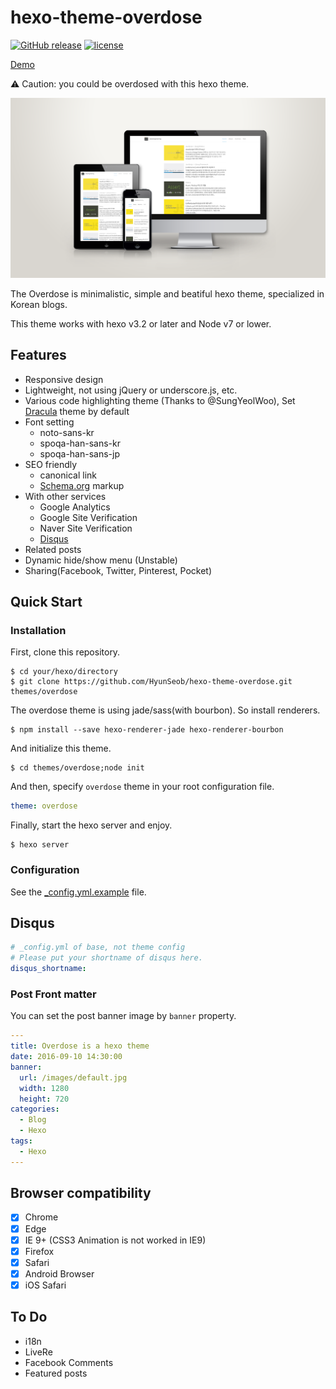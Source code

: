 # hexo-theme-overdose
[![GitHub release](https://img.shields.io/github/release/hyunseob/hexo-theme-overdose.svg?maxAge=2592000?style=plastic)](https://github.com/HyunSeob/hexo-theme-overdose)
[![license](https://img.shields.io/github/license/hyunseob/hexo-theme-overdose.svg?maxAge=2592000?style=plastic)](https://github.com/HyunSeob/hexo-theme-overdose)

[Demo](http://hyunseob.github.io)

⚠ Caution: you could be overdosed with this hexo theme.

![Mock-up image](/source/images/mock-up.png)

The Overdose is minimalistic, simple and beatiful hexo theme, specialized in Korean blogs.

This theme works with hexo v3.2 or later and Node v7 or lower.

## Features

- Responsive design
- Lightweight, not using jQuery or underscore.js, etc.
- Various code highlighting theme (Thanks to @SungYeolWoo), Set [Dracula](https://draculatheme.com/) theme by default
- Font setting
  - noto-sans-kr
  - spoqa-han-sans-kr
  - spoqa-han-sans-jp
- SEO friendly
  - canonical link
  - [Schema.org](https://schema.org) markup
- With other services
  - Google Analytics
  - Google Site Verification
  - Naver Site Verification
  - [Disqus](#disqus)
- Related posts
- Dynamic hide/show menu (Unstable)
- Sharing(Facebook, Twitter, Pinterest, Pocket)

## Quick Start

### Installation
First, clone this repository.
```
$ cd your/hexo/directory
$ git clone https://github.com/HyunSeob/hexo-theme-overdose.git themes/overdose
```

The overdose theme is using jade/sass(with bourbon). So install renderers.
```
$ npm install --save hexo-renderer-jade hexo-renderer-bourbon
```

And initialize this theme.
```
$ cd themes/overdose;node init
```

And then, specify `overdose` theme in your root configuration file.

``` yml
theme: overdose
```

Finally, start the hexo server and enjoy.
```
$ hexo server
```

### Configuration

See the [_config.yml.example](https://github.com/HyunSeob/hexo-theme-overdose/blob/master/_config.yml.example) file.

## Disqus

``` yml
# _config.yml of base, not theme config
# Please put your shortname of disqus here.
disqus_shortname:
```

### Post Front matter

You can set the post banner image by `banner` property.

``` yml
---
title: Overdose is a hexo theme
date: 2016-09-10 14:30:00
banner:
  url: /images/default.jpg
  width: 1280
  height: 720
categories:
  - Blog
  - Hexo
tags:
  - Hexo
---
```

## Browser compatibility

- [x] Chrome
- [x] Edge
- [x] IE 9+ (CSS3 Animation is not worked in IE9)
- [x] Firefox
- [x] Safari
- [x] Android Browser
- [x] iOS Safari

## To Do

- i18n
- LiveRe
- Facebook Comments
- Featured posts
